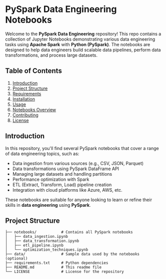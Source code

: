 # PySpark Data Engineering Notebooks

Welcome to the **PySpark Data Engineering** repository! This repo contains a collection of Jupyter Notebooks demonstrating various data engineering tasks using **Apache Spark** with **Python (PySpark)**. The notebooks are designed to help data engineers build scalable data pipelines, perform data transformations, and process large datasets.

## Table of Contents

1. [Introduction](#introduction)
2. [Project Structure](#project-structure)
3. [Requirements](#requirements)
4. [Installation](#installation)
5. [Usage](#usage)
6. [Notebooks Overview](#notebooks-overview)
7. [Contributing](#contributing)
8. [License](#license)

## Introduction

In this repository, you'll find several PySpark notebooks that cover a range of data engineering topics, such as:

- Data ingestion from various sources (e.g., CSV, JSON, Parquet)
- Data transformations using PySpark DataFrame API
- Managing large datasets and handling partitions
- Performance optimization with Spark
- ETL (Extract, Transform, Load) pipeline creation
- Integration with cloud platforms like Azure, AWS, etc.

These notebooks are suitable for anyone looking to learn or refine their skills in **data engineering** using **PySpark**.

## Project Structure

```plaintext
├── notebooks/           # Contains all PySpark notebooks
│   ├── data_ingestion.ipynb
│   ├── data_transformation.ipynb
│   ├── etl_pipeline.ipynb
│   └── optimization_techniques.ipynb
├── data/                # Sample data used by the notebooks (optional)
├── requirements.txt     # Python dependencies
├── README.md            # This readme file
└── LICENSE              # License for the repository
